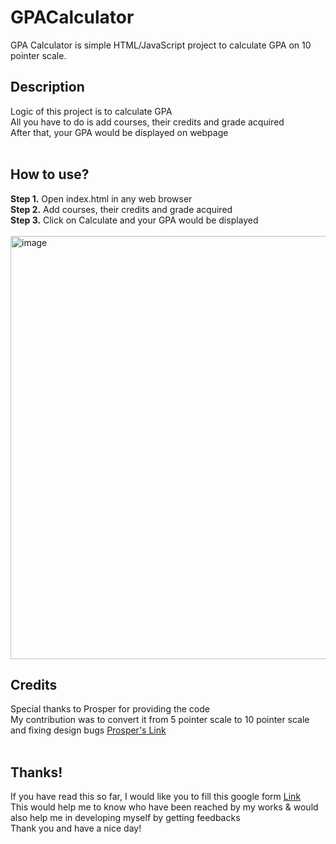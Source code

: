 # GPACalculator
GPA Calculator is simple HTML/JavaScript project to calculate GPA on 10 pointer scale.


## Description
Logic of this project is to calculate GPA <br>
All you have to do is add courses, their credits and grade acquired <br>
After that, your GPA would be displayed on webpage <br><br>


## How to use?
<b>Step 1.</b> Open index.html in any web browser <br>
<b>Step 2.</b> Add courses, their credits and grade acquired<br>
<b>Step 3.</b> Click on Calculate and your GPA would be displayed <br><br>
<img width="677" alt="image" src="https://user-images.githubusercontent.com/111577600/213820647-c0d6aa2e-e03e-47a6-adcd-2488b46746b2.png">



## Credits
Special thanks to Prosper
for providing the code<br>
My contribution was to convert it from 5 pointer scale to 10 pointer scale and fixing design bugs
[Prosper's Link](https://codepen.io/Proyce/pen/NWxYWgr)<br><br>


## Thanks!
If you have read this so far, I would like you to fill this google form [Link](https://forms.gle/6C6JFL56VazfwErm6)<br>
This would help me to know who have been reached by my works & would also help me in developing myself by getting feedbacks<br>
Thank you and have a nice day!
